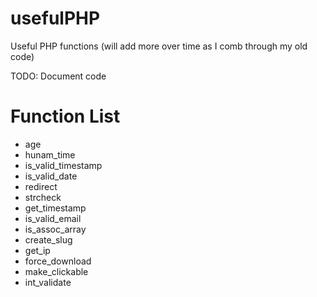usefulPHP
=========

Useful PHP functions
(will add more over time as I comb through my old code)

TODO: Document code 

Function List
=============
* age
* hunam_time
* is_valid_timestamp
* is_valid_date
* redirect
* strcheck
* get_timestamp
* is_valid_email
* is_assoc_array
* create_slug
* get_ip
* force_download
* make_clickable
* int_validate

